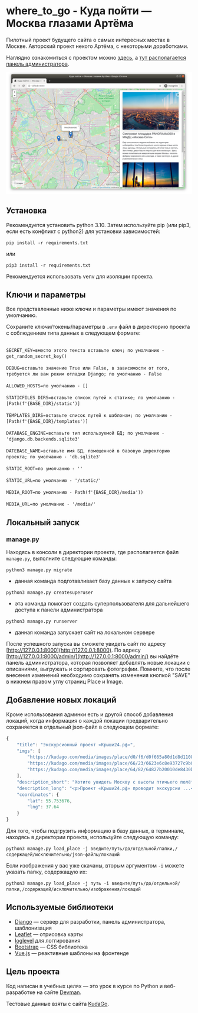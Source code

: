 # where_to_go - Куда пойти — Москва глазами Артёма

Пилотный проект будущего сайта о самых интересных местах в Москве. Авторский проект некого Артёма, с некоторыми доработками.

Наглядно ознакомиться с проектом можно [здесь](http://jmuriki.pythonanywhere.com), а [тут располагается панель администратора](http://jmuriki.pythonanywhere.com/admin).

![&#x41A;&#x443;&#x434;&#x430; &#x43F;&#x43E;&#x439;&#x442;&#x438;](.gitbook/assets/site.png)

## Установка

Рекомендуется установить python 3.10.
Затем используйте pip (или pip3, если есть конфликт с python2) для установки зависимостей:

```
pip install -r requirements.txt
```

или

```
pip3 install -r requirements.txt
```

Рекомендуется использовать venv для изоляции проекта.


## Ключи и параметры

Все представленные ниже ключи и параметры имеют значения по умолчанию.

Сохраните ключи/токены/параметры в `.env` файл в директорию проекта с соблюдением типа данных в следующем формате:

```

SECRET_KEY=вместо этого текста вставьте ключ; по умолчанию - get_random_secret_key()

DEBUG=вставьте значение True или False, в зависимости от того, требуется ли вам режим отладки Django; по умолчанию - False

ALLOWED_HOSTS=по умолчанию - []

STATICFILES_DIRS=вставьте список путей к статике; по умолчанию - [Path(f'{BASE_DIR}/static')]

TEMPLATES_DIRS=вставьте список путей к шаблонам; по умолчанию - [Path(f'{BASE_DIR}/templates')]

DATABASE_ENGINE=вставьте тип используемой БД; по умолчанию - 'django.db.backends.sqlite3'

DATEBASE_NAME=вставьте имя БД, помещенной в базовую директорию проекта; по умолчанию - 'db.sqlite3'

STATIC_ROOT=по умолчанию - ''

STATIC_URL=по умолчанию - '/static/'

MEDIA_ROOT=по умолчанию - Path(f'{BASE_DIR}/media'))

MEDIA_URL=по умолчанию - '/media/'

```

## Локальный запуск


### manage.py

Находясь в консоли в директории проекта, где располагается файл `manage.py`, выполните следующие команды:

```
python3 manage.py migrate
```
- данная команда подготавливает базу данных к запуску сайта

```
python3 manage.py createsuperuser
```
- эта команда помогает создать суперпользователя для дальнейшего доступа к панели администратора

```
python3 manage.py runserver
```
- данная команда запускает сайт на локальном сервере

После успешного запуска вы сможете увидеть сайт по адресу [http://127.0.0.1:8000](http://127.0.0.1:8000).
По адресу [http://127.0.0.1:8000/admin/](http://127.0.0.1:8000/admin/) вы найдёте панель администратора, которая позволяет добавлять новые локации с описаниями, выгружать и сортировать фотографии. Помните, что после внесения изменений необходимо сохранять изменения кнопкой "SAVE" в нижнем правом углу страниц Place и Image.

## Добавление новых локаций

Кроме использования админки есть и другой способ добавления локаций, когда информация о каждой локации предварительно сохраняется в отдельный json-файл в следующем формате:

```javascript
{
    "title": "Экскурсионный проект «Крыши24.рф»",
    "imgs": [
        "https://kudago.com/media/images/place/d0/f6/d0f665a80d1d8d110826ba797569df02.jpg",
        "https://kudago.com/media/images/place/66/23/6623e6c8e93727c9b0bb198972d9e9fa.jpg",
        "https://kudago.com/media/images/place/64/82/64827b20010de8430bfc4fb14e786c19.jpg",
    ],
    "description_short": "Хотите увидеть Москву с высоты птичьего полёта?",
    "description_long": "<p>Проект «Крыши24.рф» проводит экскурсии ...</p>",
    "coordinates": {
        "lat": 55.753676,
        "lng": 37.64
    }
}
```

Для того, чтобы подгрузить информацию в базу данных, в терминале, находясь в директории проекта, используйте следующую команду:

```
python3 manage.py load_place -j введите/путь/до/отдельной/папки,/содержащей/исключительно/json-файлы/локаций
```

Если изображения у вас уже скачаны, вторым аргументом `-i` можете указать папку, содержащую их:

```
python3 manage.py load_place -j путь -i введите/путь/до/отдельной/папки,/содержащей/исключительно/изображения/локаций
```

## Используемые библиотеки

* [Django](https://www.djangoproject.com) — сервер для разработки, панель администратора, шаблонизация
* [Leaflet](https://leafletjs.com/) — отрисовка карты
* [loglevel](https://www.npmjs.com/package/loglevel) для логгирования
* [Bootstrap](https://getbootstrap.com/) — CSS библиотека
* [Vue.js](https://ru.vuejs.org/) — реактивные шаблоны на фронтенде

## Цель проекта

Код написан в учебных целях — это урок в курсе по Python и веб-разработке на сайте [Devman](https://dvmn.org).

Тестовые данные взяты с сайта [KudaGo](https://kudago.com).
